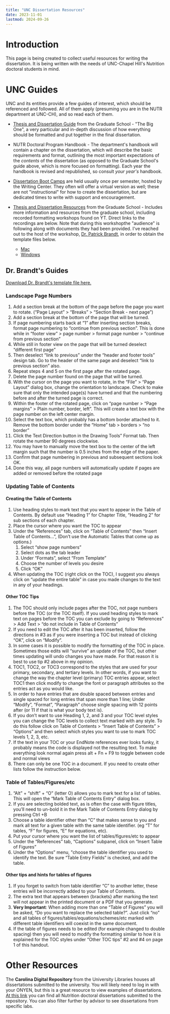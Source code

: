 ```yaml
---
title: "UNC Dissertation Resources"
date: 2023-11-01
lastmod: 2024-09-26
---
```


# Introduction
This page is being created to collect useful resources for writing the dissertation. It is being written with the needs of UNC-Chapel Hill's Nutrition doctoral students in mind.

# UNC Guides
UNC and its entities provide a few guides of interest, which should be referenced and followed. All of them apply (presuming you are in the NUTR department at UNC-CH), and so read each of them.

* [Thesis and Dissertation Guide](https://gradschool.unc.edu/academics/thesis-diss/guide/) from the Graduate School - "The Big One", a very particular and in-depth discussion of how everything should be formatted and put together in the final dissertation.
  
* NUTR Doctoral Program Handbook - The department's handbook will contain a chapter on the dissertation, which will describe the basic requirements and format, outlining the most important expectations of the *contents* of the dissertation (as opposed to the Graduate School's guide above, which is more focused on formatting).   Each year the handbook is revised and republished, so consult *your year's* handbook.
  
* [Dissertation Boot Camps](https://writingcenter.unc.edu/dissertation-boot-camp/) are held usually once per semester, hosted by the Writing Center. They often will offer a virtual version as well; these are not "instructional" for how to create the dissertation, but are dedicated times to write with support and encouragement.
  
* [Thesis and Dissertation Resources](https://gradschool.unc.edu/academics/thesis-diss/) from the Graduate School - Includes more information and resources from the graduate school, including recorded formatting workshops found on YT. Direct links to the recordings are below. Note that during this workshopthe "audience" is following along with documents they had been provided. I've reached out to the host of the workshop, [Dr. Patrick Brandt](https://bbsp.unc.edu/employee/patrick-brandt-phd/), in order to obtain the template files below.
  
	* [Mac](https://www.youtube.com/watch?v=YohW0eyuLRc)
	* [Windows](https://www.youtube.com/watch?v=xO_zU3neado)


## Dr. Brandt's Guides
[Download Dr. Brandt's template file here.](https://docs.google.com/document/d/1lUChtOekQ0fq2fXfCCZvAKGX2noFaq3Y/edit?usp=sharing&ouid=113231950692894093702&rtpof=true&sd=true)

### Landscape Page Numbers
1. Add a section break at the bottom of the page before the page you want to rotate. (“Page Layout” > “Breaks” > “Section Break - next page”)
2. Add a section break at the bottom of the page that will be turned.  
3. If page numbering starts back at “1” after inserting section breaks, format page numbering to “continue from previous section”. This is done while in “footer view” > page number > format page number > “continue from previous section”
4. While still in footer view on the page that will be turned deselect “different first page”
5. Then deselect “link to previous” under the “header and footer tools” design tab. Go to the header of the same page and deselect “link to previous section” also.
6. Repeat steps 4 and 5 on the first page after the rotated page.  
7. Delete the page number found on the page that will be turned.  
8. With the cursor on the page you want to rotate, in the “File” > “Page Layout” dialog box, change the orientation to landscape. Check to make sure that only the intended page(s) have turned and that the numbering before and after the turned page is correct.
9. Within the footer of the rotated page, click on “page number > “Page margins” > Plain number, border, left”. This will create a text box with the page number on the left center margin.
10. Select the text box, which probably has a bottom border attached to it. Remove the bottom border under the “Home” tab > borders > “no border”
11. Click the Text Direction button in the Drawing Tools” Format tab. Then rotate the number 90 degrees clockwise.  
12. You may have to manually move the text box to the center of the left margin such that the number is 0.5 inches from the edge of the paper. 
13. Confirm that page numbering in previous and subsequent sections look OK.
14. Done this way, all page numbers will automatically update if pages are added or removed before the rotated page

### Updating Table of Contents
#### **Creating the Table of Contents**
1. Use heading styles to mark text that you want to appear in the Table of Contents. By default use “Heading 1” for Chapter Title, “Heading 2” for sub sections of each chapter.
2. Place the cursor where you want the TOC to appear
3. Under the “References” tab, click on “Table of Contents” then “Insert Table of Contents…”, (Don’t use the Automatic Tables that come up as options.)
	1. Select “show page numbers”
	2. Select dots as the tab leader
	3. Under “Formats”, select “From Template”
	4. Choose the number of levels you desire
	5. Click “OK”
4. When updating the TOC (right click on the TOC), I suggest you always click on “update the entire table” in case you made changes to the text in any of your headings.

#### Other TOC Tips
1. The TOC should only include pages after the TOC, not page numbers before the TOC (or the TOC itself). If you used heading styles to mark text on pages before the TOC you can exclude by going to “References” > Add Text > “do not include in Table of Contents”
2. If you need to edit the TOC after it has been inserted, follow the directions in #3 as if you were inserting a TOC but instead of clicking “OK”, click on “Modify”.
3. In some cases it is possible to modify the formatting of the TOC in place. Sometimes those edits will “survive” an update of the TOC, but other times updating will undo changes you have made. For that reason it is best to use tip #2 above in my opinion.
4. TOC1, TOC2, or TOC3 correspond to the styles that are used for your primary, secondary, and tertiary levels. In other words, if you want to change the way the chapter level (primary) TOC entries appear, select TOC1 then click modify to change the font or paragraph attributes so the entries act as you would like.
5. In order to have entries that are double spaced between entries and single spaced for long entries that span more than 1 line; Under “Modify”, “Format”, “Paragraph” choose single spacing with 12 points after (or 11 if that is what your body text is).
6. If you don’t want to use Heading 1, 2, and 3 and your TOC level styles you can change the TOC levels to collect text marked with any style. To do this follow click on Table of Contents > “Insert Table of Contents” > “Options” and then select which styles you want to use to mark TOC levels 1, 2, 3, etc.
7. If the text in your TOC or your EndNote references ever looks funky, it probably means the code is displayed not the resulting text. To make everything look normal again press alt + Fn + F9 to toggle between code and normal views
8. There can only be one TOC in a document. If you need to create other lists follow the instruction below.

### Table of Tables/Figures/etc
1. “Alt” + “shift” + “O” (letter O) allows you to mark text for a list of tables. This will open the “Mark Table of Contents Entry” dialog box.  
2. If you are selecting bolded text, as is often the case with figure titles, you’ll need to un-bold it in the Mark Table of Contents Entry dialog by pressing Ctrl +B  
3. Choose a table identifier other than “C” that makes sense to you and mark all text for a given table with the same table identifier. (eg “T” for tables, “F” for figures, “E” for equations, etc).
4. Put your cursor where you want the list of tables/figures/etc to appear  
5. Under the “References” tab, “Captions” subpanel, click on “Insert Table of Figures”  
6. Under the “Options” menu, "choose the table identifier you used to identify the text. Be sure “Table Entry Fields” is checked, and add the table.  
  
#### Other tips and hints for tables of figures
1. If you forget to switch from table identifier “C” to another letter, these entries will be incorrectly added to your Table of Contents.  
2. The extra text that appears between {brackets} after marking the text will not appear in the printed document or a PDF that you generate.  
3. **Very Important**: When adding more than one “Table of Figures” you will be asked, “Do you want to replace the selected table?”. Just click “no” and all tables of figures/tables/equations/schemes/etc marked with different table identifiers will coexist in the same document.
4. If the table of figures needs to be edited (for example changed to double spacing) then you will need to modify the formatting similar to how it is explained for the TOC styles under “Other TOC tips” #2 and #4 on page 1 of this handout.

# Other Resources

The **Carolina Digital Repository** from the University Libraries houses all dissertations submitted to the university. You will likely need to log in with your ONYEN, but this is a great resource to view examples of dissertations. [At this link](https://cdr.lib.unc.edu/catalog?f%5Baffiliation_label_sim%5D%5B%5D=Department+of+Nutrition&f%5Bresource_type_sim%5D%5B%5D=Dissertation&locale=en) you can find all Nutrition doctoral dissertations submitted to the repository. You can also filter further by advisor to see dissertations from specific labs. 
